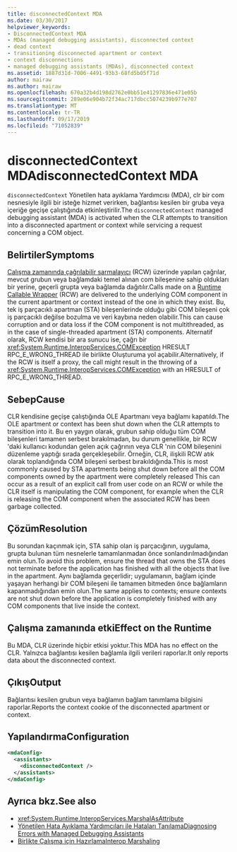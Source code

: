 ```yaml
---
title: disconnectedContext MDA
ms.date: 03/30/2017
helpviewer_keywords:
- DisconnectedContext MDA
- MDAs (managed debugging assistants), disconnected context
- dead context
- transitioning disconnected apartment or context
- context disconnections
- managed debugging assistants (MDAs), disconnected context
ms.assetid: 1887d31d-7006-4491-93b3-68fd5b05f71d
author: mairaw
ms.author: mairaw
ms.openlocfilehash: 670a32b4d198d2762e0bb51e41297836e471e05b
ms.sourcegitcommit: 289e06e904b72f34ac717dbcc5074239b977e707
ms.translationtype: MT
ms.contentlocale: tr-TR
ms.lasthandoff: 09/17/2019
ms.locfileid: "71052839"
---
```

# <a name="disconnectedcontext-mda"></a><span data-ttu-id="8cd61-102">disconnectedContext MDA</span><span class="sxs-lookup"><span data-stu-id="8cd61-102">disconnectedContext MDA</span></span>
<span data-ttu-id="8cd61-103">`disconnectedContext` Yönetilen hata ayıklama Yardımcısı (MDA), clr bir com nesnesiyle ilgili bir isteğe hizmet verirken, bağlantısı kesilen bir gruba veya içeriğe geçişe çalıştığında etkinleştirilir.</span><span class="sxs-lookup"><span data-stu-id="8cd61-103">The `disconnectedContext` managed debugging assistant (MDA) is activated when the CLR attempts to transition into a disconnected apartment or context while servicing a request concerning a COM object.</span></span>  
  
## <a name="symptoms"></a><span data-ttu-id="8cd61-104">Belirtiler</span><span class="sxs-lookup"><span data-stu-id="8cd61-104">Symptoms</span></span>  
 <span data-ttu-id="8cd61-105">[Çalışma zamanında çağrılabilir sarmalayıcı](../../standard/native-interop/runtime-callable-wrapper.md) (RCW) üzerinde yapılan çağrılar, mevcut grubun veya bağlamdaki temel alınan com bileşenine sahip oldukları bir yerine, geçerli grupta veya bağlamda dağıtılır.</span><span class="sxs-lookup"><span data-stu-id="8cd61-105">Calls made on a [Runtime Callable Wrapper](../../standard/native-interop/runtime-callable-wrapper.md) (RCW) are delivered to the underlying COM component in the current apartment or context instead of the one in which they exist.</span></span> <span data-ttu-id="8cd61-106">Bu, tek iş parçacıklı apartman (STA) bileşenlerinde olduğu gibi COM bileşeni çok iş parçacıklı değilse bozulma ve veri kaybına neden olabilir.</span><span class="sxs-lookup"><span data-stu-id="8cd61-106">This can cause corruption and or data loss if the COM component is not multithreaded, as in the case of single-threaded apartment (STA) components.</span></span> <span data-ttu-id="8cd61-107">Alternatif olarak, RCW kendisi bir ara sunucu ise, çağrı bir <xref:System.Runtime.InteropServices.COMException> HRESULT RPC_E_WRONG_THREAD ile birlikte Oluşturuma yol açabilir.</span><span class="sxs-lookup"><span data-stu-id="8cd61-107">Alternatively, if the RCW is itself a proxy, the call might result in the throwing of a <xref:System.Runtime.InteropServices.COMException> with an HRESULT of RPC_E_WRONG_THREAD.</span></span>  
  
## <a name="cause"></a><span data-ttu-id="8cd61-108">Sebep</span><span class="sxs-lookup"><span data-stu-id="8cd61-108">Cause</span></span>  
 <span data-ttu-id="8cd61-109">CLR kendisine geçişe çalıştığında OLE Apartmanı veya bağlamı kapatıldı.</span><span class="sxs-lookup"><span data-stu-id="8cd61-109">The OLE apartment or context has been shut down when the CLR attempts to transition into it.</span></span> <span data-ttu-id="8cd61-110">Bu en yaygın olarak, grubun sahip olduğu tüm COM bileşenleri tamamen serbest bırakılmadan, bu durum genellikle, bir RCW 'daki kullanıcı kodundan gelen açık çağrının veya CLR 'nin COM bileşenini düzenleme yaptığı sırada gerçekleşebilir. Örneğin, CLR, ilişkili RCW atık olarak toplandığında COM bileşeni serbest bırakıldığında.</span><span class="sxs-lookup"><span data-stu-id="8cd61-110">This is most commonly caused by STA apartments being shut down before all the COM components owned by the apartment were completely released This can occur as a result of an explicit call from user code on an RCW or while the CLR itself is manipulating the COM component, for example when the CLR is releasing the COM component when the associated RCW has been garbage collected.</span></span>  
  
## <a name="resolution"></a><span data-ttu-id="8cd61-111">Çözüm</span><span class="sxs-lookup"><span data-stu-id="8cd61-111">Resolution</span></span>  
 <span data-ttu-id="8cd61-112">Bu sorundan kaçınmak için, STA sahip olan iş parçacığının, uygulama, grupta bulunan tüm nesnelerle tamamlanmadan önce sonlandırılmadığından emin olun.</span><span class="sxs-lookup"><span data-stu-id="8cd61-112">To avoid this problem, ensure the thread that owns the STA does not terminate before the application has finished with all the objects that live in the apartment.</span></span> <span data-ttu-id="8cd61-113">Aynı bağlamda geçerlidir; uygulamanın, bağlam içinde yaşayan herhangi bir COM bileşeni ile tamamen bitmeden önce bağlamların kapanmadığından emin olun.</span><span class="sxs-lookup"><span data-stu-id="8cd61-113">The same applies to contexts; ensure contexts are not shut down before the application is completely finished with any COM components that live inside the context.</span></span>  
  
## <a name="effect-on-the-runtime"></a><span data-ttu-id="8cd61-114">Çalışma zamanında etki</span><span class="sxs-lookup"><span data-stu-id="8cd61-114">Effect on the Runtime</span></span>  
 <span data-ttu-id="8cd61-115">Bu MDA, CLR üzerinde hiçbir etkisi yoktur.</span><span class="sxs-lookup"><span data-stu-id="8cd61-115">This MDA has no effect on the CLR.</span></span> <span data-ttu-id="8cd61-116">Yalnızca bağlantısı kesilen bağlamla ilgili verileri raporlar.</span><span class="sxs-lookup"><span data-stu-id="8cd61-116">It only reports data about the disconnected context.</span></span>  
  
## <a name="output"></a><span data-ttu-id="8cd61-117">Çıkış</span><span class="sxs-lookup"><span data-stu-id="8cd61-117">Output</span></span>  
 <span data-ttu-id="8cd61-118">Bağlantısı kesilen grubun veya bağlamın bağlam tanımlama bilgisini raporlar.</span><span class="sxs-lookup"><span data-stu-id="8cd61-118">Reports the context cookie of the disconnected apartment or context.</span></span>  
  
## <a name="configuration"></a><span data-ttu-id="8cd61-119">Yapılandırma</span><span class="sxs-lookup"><span data-stu-id="8cd61-119">Configuration</span></span>  
  
```xml  
<mdaConfig>  
  <assistants>  
    <disconnectedContext />  
  </assistants>  
</mdaConfig>  
```  
  
## <a name="see-also"></a><span data-ttu-id="8cd61-120">Ayrıca bkz.</span><span class="sxs-lookup"><span data-stu-id="8cd61-120">See also</span></span>

- <xref:System.Runtime.InteropServices.MarshalAsAttribute>
- [<span data-ttu-id="8cd61-121">Yönetilen Hata Ayıklama Yardımcıları ile Hataları Tanılama</span><span class="sxs-lookup"><span data-stu-id="8cd61-121">Diagnosing Errors with Managed Debugging Assistants</span></span>](diagnosing-errors-with-managed-debugging-assistants.md)
- [<span data-ttu-id="8cd61-122">Birlikte Çalışma için Hazırlama</span><span class="sxs-lookup"><span data-stu-id="8cd61-122">Interop Marshaling</span></span>](../interop/interop-marshaling.md)
